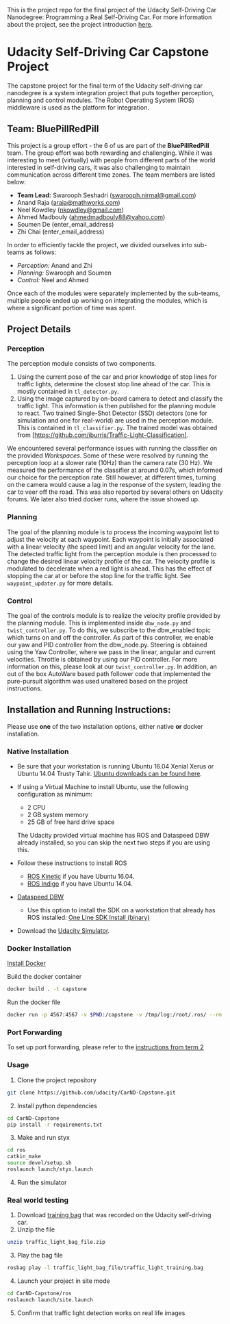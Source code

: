 This is the project repo for the final project of the Udacity Self-Driving Car Nanodegree: Programming a Real Self-Driving Car. For more information about the project, see the project introduction [here](https://classroom.udacity.com/nanodegrees/nd013/parts/6047fe34-d93c-4f50-8336-b70ef10cb4b2/modules/e1a23b06-329a-4684-a717-ad476f0d8dff/lessons/462c933d-9f24-42d3-8bdc-a08a5fc866e4/concepts/5ab4b122-83e6-436d-850f-9f4d26627fd9).
# Udacity Self-Driving Car Capstone Project
The capstone project for the final term of the Udacity self-driving car nanodegree is a system integration project that puts together perception, planning and control modules. The Robot Operating System (ROS) middleware is used as the platform for integration.

## Team: BluePillRedPill
This project is a group effort - the 6 of us are part of the __BluePillRedPill__ team. The group effort was both rewarding and challenging. While it was interesting to meet (virtually) with people from different parts of the world interested in self-driving cars, it was also challenging to maintain communication across different time zones. The team members are listed below:

* __Team Lead:__ Swarooph Seshadri (swarooph.nirmal@gmail.com)
* Anand Raja (araja@mathworks.com)
* Neel Kowdley (nkowdley@gmail.com)
* Ahmed Madbouly (ahmedmadbouly88@yahoo.com)
* Soumen De (enter_email_address)
* Zhi Chai (enter_email_address)

In order to efficiently tackle the project, we divided ourselves into sub-teams as follows:
* _Perception:_ Anand and Zhi
* _Planning:_ Swarooph and Soumen
* _Control:_ Neel and Ahmed

Once each of the modules were separately implemented by the sub-teams, multiple people ended up working on integrating the modules, which is where a significant portion of time was spent.

## Project Details
### Perception
The perception module consists of two components.
1. Using the current pose of the car and prior knowledge of stop lines for traffic lights, determine the closest stop line ahead of the car. This is mostly contained in `tl_detector.py`.
2. Using the image captured by on-board camera to detect and classify the traffic light. This information is then published for the planning module to react. Two trained Single-Shot Detector (SSD) detectors (one for simulation and one for real-world) are used in the perception module. This is contained in `tl_classifier.py`. The trained model was obtained from [https://github.com/iburris/Traffic-Light-Classification].

We encountered several performance issues with running the classifier on the provided _Workspaces_. Some of these were resolved by running the perception loop at a slower rate (10Hz) than the camera rate (30 Hz). We measured the performance of the classifier at around 0.07s, which informed our choice for the perception rate. Still however, at different times, turning on the camera would cause a lag in the response of the system, leading the car to veer off the road. This was also reported by several others on Udacity forums. We later also tried docker runs, where the issue showed up.

### Planning
The goal of the planning module is to process the incoming waypoint list to adjust the velocity at each waypoint. Each waypoint is initially associated with a linear velocity (the speed limit) and an angular velocity for the lane. The detected traffic light from the perception module is then processed to change the desired linear velocity profile of the car. The velocity profile is modulated to decelerate when a red light is ahead. This has the effect of stopping the car at or before the stop line for the traffic light. See `waypoint_updater.py` for more details.

### Control
The goal of the controls module is to  realize the velocity profile provided by the planning module. This is implemented inside `dbw_node.py` and `twist_controller.py`. To do this, we subscribe to the dbw_enabled topic which turns on and off the controller. As part of this controller, we enable our yaw and PID controller from the dbw_node.py. Steering is obtained using the Yaw Controller, where we pass in the linear, angular and current velocities. Throttle is obtained by using our PID controller.  For more information on this, please look at our `twist_controller.py`. In addition, an out of the box AutoWare based path follower code that implemented the pure-pursuit algorithm was used unaltered based on the project instructions.



## Installation and Running Instructions:

Please use **one** of the two installation options, either native **or** docker installation.

### Native Installation

* Be sure that your workstation is running Ubuntu 16.04 Xenial Xerus or Ubuntu 14.04 Trusty Tahir. [Ubuntu downloads can be found here](https://www.ubuntu.com/download/desktop).
* If using a Virtual Machine to install Ubuntu, use the following configuration as minimum:
  * 2 CPU
  * 2 GB system memory
  * 25 GB of free hard drive space

  The Udacity provided virtual machine has ROS and Dataspeed DBW already installed, so you can skip the next two steps if you are using this.

* Follow these instructions to install ROS
  * [ROS Kinetic](http://wiki.ros.org/kinetic/Installation/Ubuntu) if you have Ubuntu 16.04.
  * [ROS Indigo](http://wiki.ros.org/indigo/Installation/Ubuntu) if you have Ubuntu 14.04.
* [Dataspeed DBW](https://bitbucket.org/DataspeedInc/dbw_mkz_ros)
  * Use this option to install the SDK on a workstation that already has ROS installed: [One Line SDK Install (binary)](https://bitbucket.org/DataspeedInc/dbw_mkz_ros/src/81e63fcc335d7b64139d7482017d6a97b405e250/ROS_SETUP.md?fileviewer=file-view-default)
* Download the [Udacity Simulator](https://github.com/udacity/CarND-Capstone/releases).

### Docker Installation
[Install Docker](https://docs.docker.com/engine/installation/)

Build the docker container
```bash
docker build . -t capstone
```

Run the docker file
```bash
docker run -p 4567:4567 -v $PWD:/capstone -v /tmp/log:/root/.ros/ --rm -it capstone
```

### Port Forwarding
To set up port forwarding, please refer to the [instructions from term 2](https://classroom.udacity.com/nanodegrees/nd013/parts/40f38239-66b6-46ec-ae68-03afd8a601c8/modules/0949fca6-b379-42af-a919-ee50aa304e6a/lessons/f758c44c-5e40-4e01-93b5-1a82aa4e044f/concepts/16cf4a78-4fc7-49e1-8621-3450ca938b77)

### Usage

1. Clone the project repository
```bash
git clone https://github.com/udacity/CarND-Capstone.git
```

2. Install python dependencies
```bash
cd CarND-Capstone
pip install -r requirements.txt
```
3. Make and run styx
```bash
cd ros
catkin_make
source devel/setup.sh
roslaunch launch/styx.launch
```
4. Run the simulator

### Real world testing
1. Download [training bag](https://s3-us-west-1.amazonaws.com/udacity-selfdrivingcar/traffic_light_bag_file.zip) that was recorded on the Udacity self-driving car.
2. Unzip the file
```bash
unzip traffic_light_bag_file.zip
```
3. Play the bag file
```bash
rosbag play -l traffic_light_bag_file/traffic_light_training.bag
```
4. Launch your project in site mode
```bash
cd CarND-Capstone/ros
roslaunch launch/site.launch
```
5. Confirm that traffic light detection works on real life images
